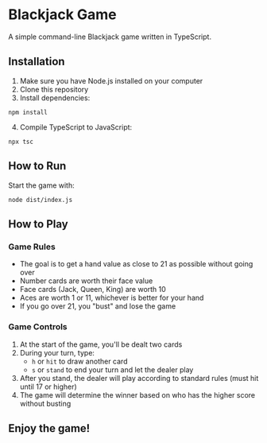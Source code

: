 # Blackjack Game

A simple command-line Blackjack game written in TypeScript.

## Installation

1. Make sure you have Node.js installed on your computer
2. Clone this repository
3. Install dependencies:

```
npm install
```

4. Compile TypeScript to JavaScript:

```
npx tsc
```

## How to Run

Start the game with:

```
node dist/index.js
```

## How to Play

### Game Rules

- The goal is to get a hand value as close to 21 as possible without going over
- Number cards are worth their face value
- Face cards (Jack, Queen, King) are worth 10
- Aces are worth 1 or 11, whichever is better for your hand
- If you go over 21, you "bust" and lose the game

### Game Controls

1. At the start of the game, you'll be dealt two cards
2. During your turn, type:
   - `h` or `hit` to draw another card
   - `s` or `stand` to end your turn and let the dealer play
3. After you stand, the dealer will play according to standard rules (must hit until 17 or higher)
4. The game will determine the winner based on who has the higher score without busting

## Enjoy the game!
